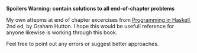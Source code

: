 **Spoilers Warning: contain solutions to all end-of-chapter problems**

My own attepms at end of chapter excercises from [Programming in Haskell](http://www.cs.nott.ac.uk/~pszgmh/pih.html), 2nd ed, by Graham Hutton. I hope this would be usefull reference for anyone likewise is working through this book. 

Feel free to point out any errors or suggest better approaches.
